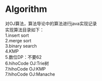 # Algorithm
对OJ算法，算法导论中的算法进行java实现记录</br>
实现算法目录如下：</br>
1.insert sort</br>
2.merge sort</br>
3.binary search</br>
4.KMP</br>
5.数位DP：不要62</br>
6.hihoCode OJ:Trie树</br>
7.hihoCode OJ:KMP</br>
7.hihoCode OJ:Manache</br>

